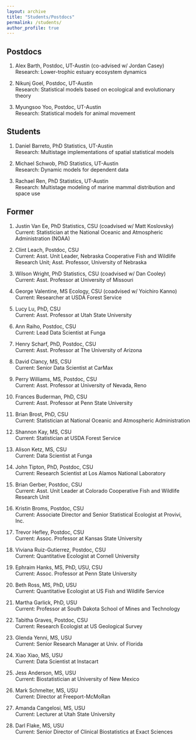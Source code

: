 ```yaml
---
layout: archive
title: "Students/Postdocs"
permalink: /students/
author_profile: true
---
```


Postdocs
------

1. Alex Barth, Postdoc, UT-Austin (co-advised w/ Jordan Casey)    
Research:  Lower-trophic estuary ecosystem dynamics   

1. Nikunj Goel, Postdoc, UT-Austin   
Research:  Statistical models based on ecological and evolutionary theory 

1. Myungsoo Yoo, Postdoc, UT-Austin    
Research:  Statistical models for animal movement

Students
------

1. Daniel Barreto, PhD Statistics, UT-Austin   
Research:  Multistage implementations of spatial statistical models 

1. Michael Schwob, PhD Statistics, UT-Austin   
Research:  Dynamic models for dependent data 

1. Rachael Ren, PhD Statistics, UT-Austin   
Research:  Multistage modeling of marine mammal distribution and space use

Former
------

1. Justin Van Ee, PhD Statistics, CSU (coadvised w/ Matt Koslovsky)   
Current:  Statistician at the National Oceanic and Atmospheric Administration (NOAA) 

1. Clint Leach, Postdoc, CSU   
Current:  Asst. Unit Leader, Nebraska Cooperative Fish and Wildlife Research Unit; Asst. Professor, University of Nebraska

1. Wilson Wright, PhD Statistics, CSU (coadvised w/ Dan Cooley)   
Current:  Asst. Professor at University of Missouri 

1. George Valentine, MS Ecology, CSU (coadvised w/ Yoichiro Kanno)   
Current:  Researcher at USDA Forest Service

1. Lucy Lu, PhD, CSU   
Current:  Asst. Professor at Utah State University 

1. Ann Raiho, Postdoc, CSU   
Current:  Lead Data Scientist at Funga 

1. Henry Scharf, PhD, Postdoc, CSU   
Current:  Asst. Professor at The University of Arizona 

1. David Clancy, MS, CSU   
Current:  Senior Data Scientist at CarMax 

1. Perry Williams, MS, Postdoc, CSU   
Current:  Asst. Professor at University of Nevada, Reno

1. Frances Buderman, PhD, CSU   
Current:  Asst. Professor at Penn State University

1. Brian Brost, PhD, CSU   
Current:  Statistician at National Oceanic and Atmospheric Administration 

1. Shannon Kay, MS, CSU   
Current:  Statistician at USDA Forest Service 

1. Alison Ketz, MS, CSU   
Current:  Data Scientist at Funga 

1. John Tipton, PhD, Postdoc, CSU   
Current:  Research Scientist at Los Alamos National Laboratory 

1. Brian Gerber, Postdoc, CSU   
Current:  Asst. Unit Leader at Colorado Cooperative Fish and Wildlife Research Unit 

1. Kristin Broms, Postdoc, CSU    
Current:  Associate Director and Senior Statistical Ecologist at Provivi, Inc.

1. Trevor Hefley, Postdoc, CSU   
Current:  Assoc. Professor at Kansas State University 

1. Viviana Ruiz-Gutierrez, Postdoc, CSU   
Current:  Quantitative Ecologist at Cornell University 

1. Ephraim Hanks, MS, PhD, USU, CSU   
Current:  Assoc. Professor at Penn State University 

1. Beth Ross, MS, PhD, USU   
Current:  Quantitative Ecologist at US Fish and Wildlife Service 

1. Martha Garlick, PhD, USU    
Current:  Professor at South Dakota School of Mines and Technology 

1. Tabitha Graves, Postdoc, CSU    
Current:  Research Ecologist at US Geological Survey 

1. Glenda Yenni, MS, USU   
Current:  Senior Research Manager at Univ. of Florida 

1. Xiao Xiao, MS, USU   
Current:  Data Scientist at Instacart

1. Jess Anderson, MS, USU   
Current:  Biostatistician at University of New Mexico 

1. Mark Schmelter, MS, USU    
Current:  Director at Freeport-McMoRan 

1. Amanda Cangelosi, MS, USU     
Current:  Lecturer at Utah State University

1. Darl Flake, MS, USU   
Current:  Senior Director of Clinical Biostatistics at Exact Sciences 

